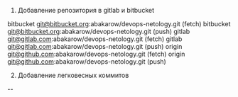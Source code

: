 1. Добавление репозитория в gitlab и bitbucket

bitbucket	git@bitbucket.org:abakarow/devops-netology.git (fetch)
bitbucket	git@bitbucket.org:abakarow/devops-netology.git (push)
gitlab	git@gitlab.com:abakarow/devops-netology.git (fetch)
gitlab	git@gitlab.com:abakarow/devops-netology.git (push)
origin	git@github.com:abakarow/devops-netology.git (fetch)
origin	git@github.com:abakarow/devops-netology.git (push)

2. Добавление легковесных коммитов 

--
